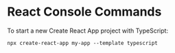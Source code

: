 # React Console Commands

To start a new Create React App project with TypeScript:

```
npx create-react-app my-app --template typescript
```
